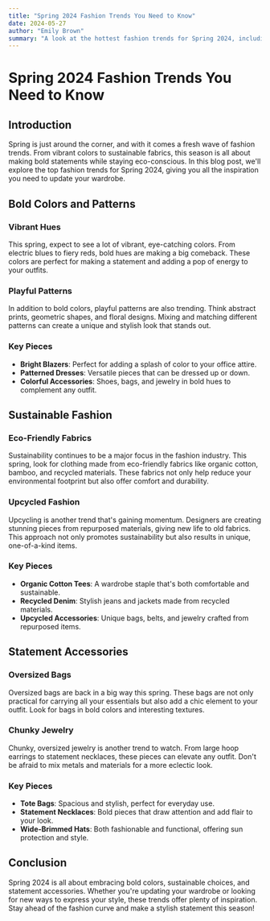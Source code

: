 ```yaml
---
title: "Spring 2024 Fashion Trends You Need to Know"
date: 2024-05-27
author: "Emily Brown"
summary: "A look at the hottest fashion trends for Spring 2024, including bold colors, sustainable fabrics, and statement accessories."
---
```


# Spring 2024 Fashion Trends You Need to Know


## Introduction

Spring is just around the corner, and with it comes a fresh wave of fashion trends. From vibrant colors to sustainable fabrics, this season is all about making bold statements while staying eco-conscious. In this blog post, we'll explore the top fashion trends for Spring 2024, giving you all the inspiration you need to update your wardrobe.

## Bold Colors and Patterns

### Vibrant Hues
This spring, expect to see a lot of vibrant, eye-catching colors. From electric blues to fiery reds, bold hues are making a big comeback. These colors are perfect for making a statement and adding a pop of energy to your outfits.

### Playful Patterns
In addition to bold colors, playful patterns are also trending. Think abstract prints, geometric shapes, and floral designs. Mixing and matching different patterns can create a unique and stylish look that stands out.

### Key Pieces
- **Bright Blazers**: Perfect for adding a splash of color to your office attire.
- **Patterned Dresses**: Versatile pieces that can be dressed up or down.
- **Colorful Accessories**: Shoes, bags, and jewelry in bold hues to complement any outfit.

## Sustainable Fashion

### Eco-Friendly Fabrics
Sustainability continues to be a major focus in the fashion industry. This spring, look for clothing made from eco-friendly fabrics like organic cotton, bamboo, and recycled materials. These fabrics not only help reduce your environmental footprint but also offer comfort and durability.

### Upcycled Fashion
Upcycling is another trend that's gaining momentum. Designers are creating stunning pieces from repurposed materials, giving new life to old fabrics. This approach not only promotes sustainability but also results in unique, one-of-a-kind items.

### Key Pieces
- **Organic Cotton Tees**: A wardrobe staple that's both comfortable and sustainable.
- **Recycled Denim**: Stylish jeans and jackets made from recycled materials.
- **Upcycled Accessories**: Unique bags, belts, and jewelry crafted from repurposed items.

## Statement Accessories

### Oversized Bags
Oversized bags are back in a big way this spring. These bags are not only practical for carrying all your essentials but also add a chic element to your outfit. Look for bags in bold colors and interesting textures.

### Chunky Jewelry
Chunky, oversized jewelry is another trend to watch. From large hoop earrings to statement necklaces, these pieces can elevate any outfit. Don't be afraid to mix metals and materials for a more eclectic look.

### Key Pieces
- **Tote Bags**: Spacious and stylish, perfect for everyday use.
- **Statement Necklaces**: Bold pieces that draw attention and add flair to your look.
- **Wide-Brimmed Hats**: Both fashionable and functional, offering sun protection and style.

## Conclusion

Spring 2024 is all about embracing bold colors, sustainable choices, and statement accessories. Whether you're updating your wardrobe or looking for new ways to express your style, these trends offer plenty of inspiration. Stay ahead of the fashion curve and make a stylish statement this season!
